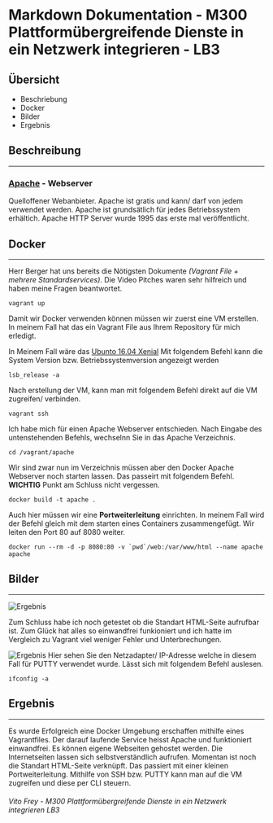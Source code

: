 # Markdown Dokumentation - M300 Plattformübergreifende Dienste in ein Netzwerk integrieren - LB3

## **Übersicht**

* Beschriebung
* Docker
* Bilder
* Ergebnis
## **Beschreibung**
***
### [Apache](https://httpd.apache.org//) - Webserver 
Quelloffener Webanbieter. Apache ist gratis und kann/ darf von jedem verwendet werden. Apache ist grundsätlich für jedes Betriebssystem erhältich. Apache HTTP Server wurde 1995 das erste mal veröffentlicht.

## **Docker**
***
Herr Berger hat uns bereits die Nötigsten Dokumente *(Vagrant File + mehrere Standardservices)*. Die Video Pitches waren sehr hilfreich und haben meine Fragen beantwortet.
```
vagrant up
```
Damit wir Docker verwenden können müssen wir zuerst eine VM erstellen. In meinem Fall hat das ein Vagrant File aus Ihrem Repository für mich erledigt. 

In Meinem Fall wäre das [Ubunto 16.04 Xenial](https://releases.ubuntu.com/16.04/)
Mit folgendem Befehl kann die System Version bzw. Betriebssystemversion angezeigt werden
```
lsb_release -a
```
Nach erstellung der VM, kann man mit folgendem Befehl direkt auf die VM zugreifen/ verbinden.
```
vagrant ssh
```
Ich habe mich für einen Apache Webserver entschieden. Nach Eingabe des untenstehenden Befehls, wechselnn Sie in das Apache Verzeichnis.
```
cd /vagrant/apache
```
Wir sind zwar nun im Verzeichnis müssen aber den Docker Apache Webserver noch starten lassen. Das passeirt mit folgendem Befehl. **WICHTIG** Punkt am Schluss nicht vergessen.
```
docker build -t apache .
```
Auch hier müssen wir eine **Portweiterleitung** einrichten. In meinem Fall wird der Befehl gleich mit dem starten eines Containers zusammengefügt. Wir leiten den Port 80 auf 8080 weiter.
```
docker run --rm -d -p 8080:80 -v `pwd`/web:/var/www/html --name apache apache
```
## **Bilder**
***
![Ergebnis](C:/Users/vitof/Desktop/M300/Repository/FreyM300/LB3/Bilder/7.png)

Zum Schluss habe ich noch getestet ob die Standart HTML-Seite aufrufbar ist. Zum Glück hat alles so einwandfrei funkioniert und ich hatte im Vergleich zu Vagrant viel weniger Fehler und Unterbrechungen.

![Ergebnis](https://github.com/De1060er/FreyM300/tree/master/LB3/Bilder/8.PNG)
Hier sehen Sie den Netzadapter/ IP-Adresse welche in diesem Fall für PUTTY verwendet wurde. Lässt sich mit folgendem Befehl auslesen.
```
ifconfig -a
```
## **Ergebnis**
***
Es wurde Erfolgreich eine Docker Umgebung erschaffen mithilfe eines Vagrantfiles. Der darauf laufende Service heisst Apache und funktioniert einwandfrei. Es können eigene Webseiten gehostet werden. Die Internetseiten lassen sich selbstverständlich aufrufen. Momentan ist noch die Standart HTML-Seite verknüpft. Das passiert mit einer kleinen Portweiterleitung.
Mithilfe von SSH bzw. PUTTY kann man auf die VM zugreifen und diese per CLI steuern.

###### *Vito Frey - M300 Plattformübergreifende Dienste in ein Netzwerk integrieren LB3* 
